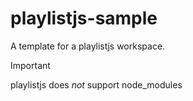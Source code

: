 # playlistjs-sample

A template for a playlistjs workspace.

> [!IMPORTANT]
> playlistjs does *not* support node_modules